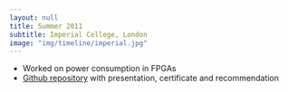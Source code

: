 ```yaml
---
layout: null
title: Summer 2011
subtitle: Imperial College, London
image: "img/timeline/imperial.jpg"
---
```

* Worked on power consumption in FPGAs
* [Github repository](https://github.com/voletiv/summer_2011_FPGA_Imperial_College_London "voleti's Summer 2011") with presentation, certificate and recommendation
